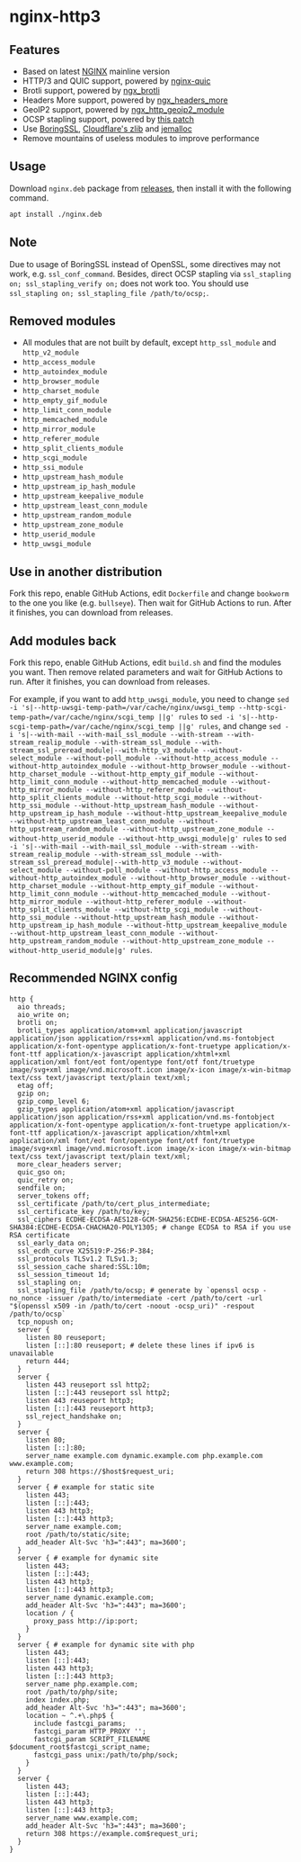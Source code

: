 # nginx-http3

## Features

- Based on latest [NGINX](https://hg.nginx.org/nginx) mainline version
- HTTP/3 and QUIC support, powered by [nginx-quic](https://hg.nginx.org/nginx-quic)
- Brotli support, powered by [ngx_brotli](https://github.com/google/ngx_brotli)
- Headers More support, powered by [ngx_headers_more](https://github.com/openresty/headers-more-nginx-module)
- GeoIP2 support, powered by [ngx_http_geoip2_module](https://github.com/leev/ngx_http_geoip2_module)
- OCSP stapling support, powered by [this patch](https://github.com/kn007/patch/blob/master/Enable_BoringSSL_OCSP.patch)
- Use [BoringSSL](https://github.com/google/boringssl), [Cloudflare's zlib](https://github.com/cloudflare/zlib) and [jemalloc](https://github.com/jemalloc/jemalloc)
- Remove mountains of useless modules to improve performance

## Usage

Download `nginx.deb` package from [releases](https://github.com/ononoki1/nginx-http3/releases), then install it with the following command.

```bash
apt install ./nginx.deb
```

## Note

Due to usage of BoringSSL instead of OpenSSL, some directives may not work, e.g. `ssl_conf_command`. Besides, direct OCSP stapling via `ssl_stapling on; ssl_stapling_verify on;` does not work too. You should use `ssl_stapling on; ssl_stapling_file /path/to/ocsp;`.

## Removed modules

- All modules that are not built by default, except `http_ssl_module` and `http_v2_module`
- `http_access_module`
- `http_autoindex_module`
- `http_browser_module`
- `http_charset_module`
- `http_empty_gif_module`
- `http_limit_conn_module`
- `http_memcached_module`
- `http_mirror_module`
- `http_referer_module`
- `http_split_clients_module`
- `http_scgi_module`
- `http_ssi_module`
- `http_upstream_hash_module`
- `http_upstream_ip_hash_module`
- `http_upstream_keepalive_module`
- `http_upstream_least_conn_module`
- `http_upstream_random_module`
- `http_upstream_zone_module`
- `http_userid_module`
- `http_uwsgi_module`

## Use in another distribution

Fork this repo, enable GitHub Actions, edit `Dockerfile` and change `bookworm` to the one you like (e.g. `bullseye`). Then wait for GitHub Actions to run. After it finishes, you can download from releases.

## Add modules back

Fork this repo, enable GitHub Actions, edit `build.sh` and find the modules you want. Then remove related parameters and wait for GitHub Actions to run. After it finishes, you can download from releases.

For example, if you want to add `http_uwsgi_module`, you need to change `sed -i 's|--http-uwsgi-temp-path=/var/cache/nginx/uwsgi_temp --http-scgi-temp-path=/var/cache/nginx/scgi_temp ||g' rules` to `sed -i 's|--http-scgi-temp-path=/var/cache/nginx/scgi_temp ||g' rules`, and change `sed -i 's|--with-mail --with-mail_ssl_module --with-stream --with-stream_realip_module --with-stream_ssl_module --with-stream_ssl_preread_module|--with-http_v3_module --without-select_module --without-poll_module --without-http_access_module --without-http_autoindex_module --without-http_browser_module --without-http_charset_module --without-http_empty_gif_module --without-http_limit_conn_module --without-http_memcached_module --without-http_mirror_module --without-http_referer_module --without-http_split_clients_module --without-http_scgi_module --without-http_ssi_module --without-http_upstream_hash_module --without-http_upstream_ip_hash_module --without-http_upstream_keepalive_module --without-http_upstream_least_conn_module --without-http_upstream_random_module --without-http_upstream_zone_module --without-http_userid_module --without-http_uwsgi_module|g' rules` to `sed -i 's|--with-mail --with-mail_ssl_module --with-stream --with-stream_realip_module --with-stream_ssl_module --with-stream_ssl_preread_module|--with-http_v3_module --without-select_module --without-poll_module --without-http_access_module --without-http_autoindex_module --without-http_browser_module --without-http_charset_module --without-http_empty_gif_module --without-http_limit_conn_module --without-http_memcached_module --without-http_mirror_module --without-http_referer_module --without-http_split_clients_module --without-http_scgi_module --without-http_ssi_module --without-http_upstream_hash_module --without-http_upstream_ip_hash_module --without-http_upstream_keepalive_module --without-http_upstream_least_conn_module --without-http_upstream_random_module --without-http_upstream_zone_module --without-http_userid_module|g' rules`.

## Recommended NGINX config

```nginx
http {
  aio threads;
  aio_write on;
  brotli on;
  brotli_types application/atom+xml application/javascript application/json application/rss+xml application/vnd.ms-fontobject application/x-font-opentype application/x-font-truetype application/x-font-ttf application/x-javascript application/xhtml+xml application/xml font/eot font/opentype font/otf font/truetype image/svg+xml image/vnd.microsoft.icon image/x-icon image/x-win-bitmap text/css text/javascript text/plain text/xml;
  etag off;
  gzip on;
  gzip_comp_level 6;
  gzip_types application/atom+xml application/javascript application/json application/rss+xml application/vnd.ms-fontobject application/x-font-opentype application/x-font-truetype application/x-font-ttf application/x-javascript application/xhtml+xml application/xml font/eot font/opentype font/otf font/truetype image/svg+xml image/vnd.microsoft.icon image/x-icon image/x-win-bitmap text/css text/javascript text/plain text/xml;
  more_clear_headers server;
  quic_gso on;
  quic_retry on;
  sendfile on;
  server_tokens off;
  ssl_certificate /path/to/cert_plus_intermediate;
  ssl_certificate_key /path/to/key;
  ssl_ciphers ECDHE-ECDSA-AES128-GCM-SHA256:ECDHE-ECDSA-AES256-GCM-SHA384:ECDHE-ECDSA-CHACHA20-POLY1305; # change ECDSA to RSA if you use RSA certificate
  ssl_early_data on;
  ssl_ecdh_curve X25519:P-256:P-384;
  ssl_protocols TLSv1.2 TLSv1.3;
  ssl_session_cache shared:SSL:10m;
  ssl_session_timeout 1d;
  ssl_stapling on;
  ssl_stapling_file /path/to/ocsp; # generate by `openssl ocsp -no_nonce -issuer /path/to/intermediate -cert /path/to/cert -url "$(openssl x509 -in /path/to/cert -noout -ocsp_uri)" -respout /path/to/ocsp`
  tcp_nopush on;
  server {
    listen 80 reuseport;
    listen [::]:80 reuseport; # delete these lines if ipv6 is unavailable
    return 444;
  }
  server {
    listen 443 reuseport ssl http2;
    listen [::]:443 reuseport ssl http2;
    listen 443 reuseport http3;
    listen [::]:443 reuseport http3;
    ssl_reject_handshake on;
  }
  server {
    listen 80;
    listen [::]:80;
    server_name example.com dynamic.example.com php.example.com www.example.com;
    return 308 https://$host$request_uri;
  }
  server { # example for static site
    listen 443;
    listen [::]:443;
    listen 443 http3;
    listen [::]:443 http3;
    server_name example.com;
    root /path/to/static/site;
    add_header Alt-Svc 'h3=":443"; ma=3600';
  }
  server { # example for dynamic site
    listen 443;
    listen [::]:443;
    listen 443 http3;
    listen [::]:443 http3;
    server_name dynamic.example.com;
    add_header Alt-Svc 'h3=":443"; ma=3600';
    location / {
      proxy_pass http://ip:port;
    }
  }
  server { # example for dynamic site with php
    listen 443;
    listen [::]:443;
    listen 443 http3;
    listen [::]:443 http3;
    server_name php.example.com;
    root /path/to/php/site;
    index index.php;
    add_header Alt-Svc 'h3=":443"; ma=3600';
    location ~ ^.+\.php$ {
      include fastcgi_params;
      fastcgi_param HTTP_PROXY '';
      fastcgi_param SCRIPT_FILENAME $document_root$fastcgi_script_name;
      fastcgi_pass unix:/path/to/php/sock;
    }
  }
  server {
    listen 443;
    listen [::]:443;
    listen 443 http3;
    listen [::]:443 http3;
    server_name www.example.com;
    add_header Alt-Svc 'h3=":443"; ma=3600';
    return 308 https://example.com$request_uri;
  }
}
```
